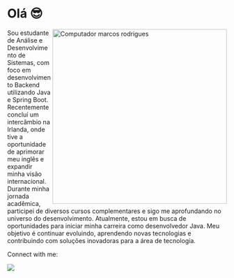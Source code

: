# Olá 😎


<p align="left">

<img src="https://raw.githubusercontent.com/MicaelliMedeiros/micaellimedeiros/master/image/computer-illustration.png"
    width="400px" align="right" alt="Computador marcos rodrigues">

<p align="left">
Sou estudante de Análise e Desenvolvimento de Sistemas, com foco em desenvolvimento Backend utilizando Java e Spring Boot. Recentemente concluí um intercâmbio na Irlanda, onde tive a oportunidade de aprimorar meu inglês e expandir minha visão internacional. Durante minha jornada acadêmica, participei de diversos cursos complementares e sigo me aprofundando no universo do desenvolvimento.
Atualmente, estou em busca de oportunidades para iniciar minha carreira como desenvolvedor Java. Meu objetivo é continuar evoluindo, aprendendo novas tecnologias e contribuindo com soluções inovadoras para a área de tecnologia.


<p align="left">
    Connect with me:
</p>

<p align="left">

<p align="left">

  <a href="https://www.linkedin.com/in/marcoos1993/" alt="Linkedin">
  <img src="https://img.shields.io/badge/-Linkedin-0e76a8?style=flat-square&logo=Linkedin&logoColor=white&link=LINK-DO-SEU-LINKEDIN" /></a>
</p>  
